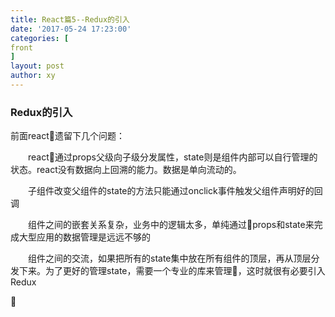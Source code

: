 ```yaml
---
title: React篇5--Redux的引入
date: '2017-05-24 17:23:00'
categories: [
front
]
layout: post
author: xy
---
```


### Redux的引入

前面react遗留下几个问题：

<p style="text-indent:2em">react通过props父级向子级分发属性，state则是组件内部可以自行管理的状态。react没有数据向上回溯的能力。数据是单向流动的。</p>

<p style="text-indent:2em">子组件改变父组件的state的方法只能通过onclick事件触发父组件声明好的回调</p>

<p style="text-indent:2em">组件之间的嵌套关系复杂，业务中的逻辑太多，单纯通过props和state来完成大型应用的数据管理是远远不够的</p>

<p style="text-indent:2em">组件之间的交流，如果把所有的state集中放在所有组件的顶层，再从顶层分发下来。为了更好的管理state，需要一个专业的库来管理，这时就很有必要引入Redux</p>






